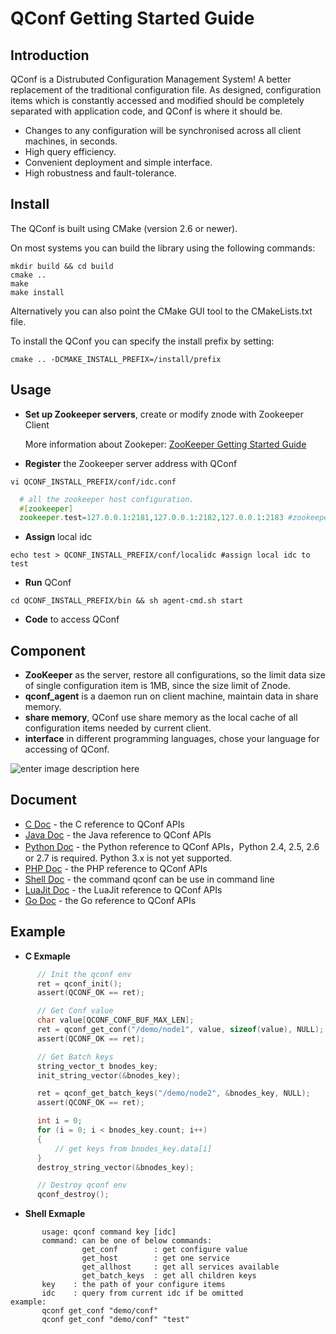 QConf Getting Started Guide
=====

## Introduction
QConf is a Distrubuted Configuration Management System!
A better replacement of the traditional configuration file. As designed, configuration items which is constantly accessed and modified should be completely separated with application code, and QConf is where it should be.

 - Changes to any configuration will be synchronised across all client
   machines, in seconds.
 - High query efficiency.
 - Convenient deployment and simple interface.
 - High robustness and  fault-tolerance.


## Install
The QConf is built using CMake (version 2.6 or newer).

On most systems you can build the library using the following commands:
``` shell
mkdir build && cd build
cmake ..
make
make install
```
Alternatively you can also point the CMake GUI tool to the CMakeLists.txt file.

To install the QConf you can specify the install prefix by setting:
``` shell
cmake .. -DCMAKE_INSTALL_PREFIX=/install/prefix
```

## Usage

- **Set up Zookeeper servers**, create or modify znode with Zookeeper Client

	 More information about Zookeper: [ZooKeeper Getting Started Guide](http://zookeeper.apache.org/doc/r3.3.3/zookeeperStarted.html)
	 
- **Register** the Zookeeper server address with QConf

``` shell
vi QCONF_INSTALL_PREFIX/conf/idc.conf
```
``` php
  # all the zookeeper host configuration.
  #[zookeeper]
  zookeeper.test=127.0.0.1:2181,127.0.0.1:2182,127.0.0.1:2183 #zookeeper of idc 'test'
```
 - **Assign** local idc
``` shell
echo test > QCONF_INSTALL_PREFIX/conf/localidc #assign local idc to test
```
 - **Run** QConf

``` shell
cd QCONF_INSTALL_PREFIX/bin && sh agent-cmd.sh start
```
 - **Code** to access QConf
## Component
* **ZooKeeper** as the server, restore all configurations, so the limit data size of single configuration item is 1MB, since the size limit of Znode.
* **qconf_agent** is a daemon run on client machine, maintain data in share memory.
* **share memory**,  QConf use share memory as the local cache of all configuration items needed by current client.
* **interface** in different programming languages, chose your language for accessing of QConf.  


![enter image description here](http://ww2.sinaimg.cn/bmiddle/69a9c739jw1eqhuo29639j20iq0i8402.jpg "Component")


## Document
* [C Doc](https://github.com/Qihoo360/QConf/blob/master/doc/QConf%20C%5CC%2B%2B%20Doc.md) - the C reference to QConf APIs
* [Java Doc](https://github.com/Qihoo360/QConf/blob/master/doc/QConf%20Java%20Doc.md) - the Java reference to QConf APIs
* [Python Doc](https://github.com/Qihoo360/QConf/blob/master/doc/QConf%20Python%20Doc.md) - the Python reference to QConf APIs，Python 2.4,  2.5,  2.6 or 2.7 is required. Python 3.x is not yet supported.
* [PHP Doc](https://github.com/Qihoo360/QConf/blob/master/doc/QConf%20PHP%20Doc.md) -  the PHP reference to QConf APIs
* [Shell Doc](https://github.com/Qihoo360/QConf/blob/master/doc/QConf%20C%5CC%2B%2B%20Doc.md) - the command qconf can be use in command line
* [LuaJit Doc](https://github.com/Qihoo360/QConf/blob/master/doc/QConf%20LuaJit%20Doc.md) - the LuaJit reference to QConf APIs
* [Go Doc](https://github.com/Qihoo360/QConf/blob/master/doc/QConf%20Go%20Doc.md) - the Go reference to QConf APIs


## Example
* **C Exmaple**
``` c
	  // Init the qconf env
      ret = qconf_init();
      assert(QCONF_OK == ret);

      // Get Conf value
      char value[QCONF_CONF_BUF_MAX_LEN];
      ret = qconf_get_conf("/demo/node1", value, sizeof(value), NULL);
      assert(QCONF_OK == ret);

      // Get Batch keys
      string_vector_t bnodes_key;
      init_string_vector(&bnodes_key);

      ret = qconf_get_batch_keys("/demo/node2", &bnodes_key, NULL);
      assert(QCONF_OK == ret);

      int i = 0;
      for (i = 0; i < bnodes_key.count; i++)
      {
          // get keys from bnodes_key.data[i]
      }
      destroy_string_vector(&bnodes_key);

      // Destroy qconf env
      qconf_destroy();
```

* **Shell Exmaple**
``` shell
	   usage: qconf command key [idc]
       command: can be one of below commands:
                get_conf        : get configure value
                get_host        : get one service
                get_allhost     : get all services available
                get_batch_keys  : get all children keys
       key    : the path of your configure items
       idc    : query from current idc if be omitted
example:
       qconf get_conf "demo/conf"
       qconf get_conf "demo/conf" "test"
```
